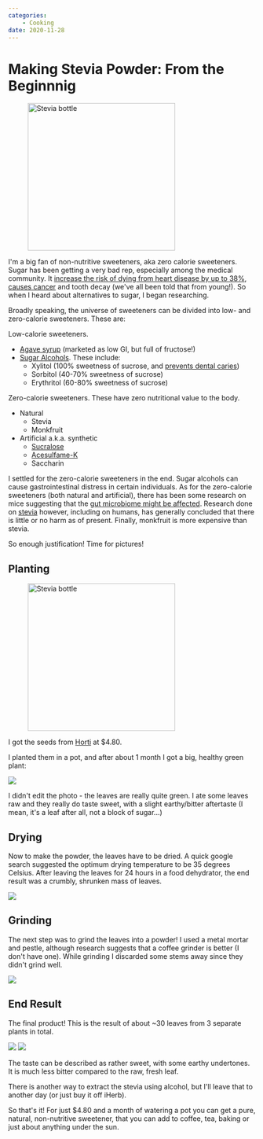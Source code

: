 ```yaml
---
categories:
    - Cooking
date: 2020-11-28
---
```


# Making Stevia Powder: From the Beginnnig

<figure>
  <img src="/static/images/2020-11-28/iherb-stevia.jpg" alt="Stevia bottle" loading="lazy" width="300"/>
</figure>

I'm a big fan of non-nutritive sweeteners, aka zero calorie sweeteners. Sugar has been getting a very bad rep, especially among the medical community. It [increase the risk of dying from heart disease by up to 38%][healthline-sugar], [causes cancer][ncbi-cancer] and tooth decay (we've all been told that from young!). So when I heard about alternatives to sugar, I began researching.

<!-- more -->

Broadly speaking, the universe of sweeteners can be divided into low- and zero-calorie sweeteners. These are:

Low-calorie sweeteners.

-   [Agave syrup](https://www.healthline.com/nutrition/agave-nectar-is-even-worse-than-sugar) (marketed as low GI, but full of fructose!)
-   [Sugar Alcohols](https://en.wikipedia.org/wiki/Sugar_alcohol#Sugar_alcohols_as_food_additives). These include:
    -   Xylitol (100% sweetness of sucrose, and [prevents dental caries](https://www.ncbi.nlm.nih.gov/pmc/articles/PMC2836749/))
    -   Sorbitol (40-70% sweetness of sucrose)
    -   Erythritol (60-80% sweetness of sucrose)

Zero-calorie sweeteners. These have zero nutritional value to the body.

-   Natural
    -   Stevia
    -   Monkfruit
-   Artificial a.k.a. synthetic
    -   [Sucralose](https://en.wikipedia.org/wiki/Sucralose)
    -   [Acesulfame-K](https://en.wikipedia.org/wiki/Acesulfame_potassium)
    -   Saccharin

I settled for the zero-calorie sweeteners in the end. Sugar alcohols can cause gastrointestinal distress in certain individuals. As for the zero-calorie sweeteners (both natural and artificial), there has been some research on mice suggesting that the [gut microbiome might be affected](https://journals.plos.org/plosone/article?id=10.1371/journal.pone.0199080). Research done on [stevia](https://academic.oup.com/jn/article/148/7/1186S/5049670) however, including on humans, has generally concluded that there is little or no harm as of present. Finally, monkfruit is more expensive than stevia.

So enough justification! Time for pictures!

## Planting

<figure>
  <img src="/static/images/2020-11-28/stevia-horti.jpg" alt="Stevia bottle" loading="lazy" width="300"/>
</figure>

I got the seeds from [Horti](https://horti.sg/product/stevia/) at $4.80.

I planted them in a pot, and after about 1 month I got a big, healthy green plant:

![](../../static/images/2020-11-28/stevia-plant.jpg)

I didn't edit the photo - the leaves are really quite green. I ate some leaves raw and they really do taste sweet, with a slight earthy/bitter aftertaste (I mean, it's a leaf after all, not a block of sugar...)

## Drying

Now to make the powder, the leaves have to be dried. A quick google search suggested the optimum drying temperature to be 35 degrees Celsius. After leaving the leaves for 24 hours in a food dehydrator, the end result was a crumbly, shrunken mass of leaves.

![](../../static/images/2020-11-28/stevia-drying.jpg)

## Grinding

The next step was to grind the leaves into a powder! I used a metal mortar and pestle, although research suggests that a coffee grinder is better (I don't have one). While grinding I discarded some stems away since they didn't grind well.

![](../../static/images/2020-11-28/stevia-grinding.jpg)

## End Result

The final product! This is the result of about ~30 leaves from 3 separate plants in total.

![](../../static/images/2020-11-28/powder-1.jpg)
![](../../static/images/2020-11-28/powder-2.jpg)

The taste can be described as rather sweet, with some earthy undertones. It is much less bitter compared to the raw, fresh leaf.

There is another way to extract the stevia using alcohol, but I'll leave that to another day (or just buy it off iHerb).

So that's it! For just $4.80 and a month of watering a pot you can get a pure, natural, non-nutritive sweetener, that you can add to coffee, tea, baking or just about anything under the sun.

[healthline-sugar]: https://www.healthline.com/nutrition/too-much-sugar
[ncbi-cancer]: https://www.ncbi.nlm.nih.gov/pmc/articles/PMC3494407/
